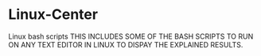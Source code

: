 # Linux-Center
Linux bash scripts
THIS INCLUDES SOME OF THE BASH SCRIPTS TO RUN ON ANY TEXT EDITOR IN LINUX TO DISPAY THE EXPLAINED RESULTS.
